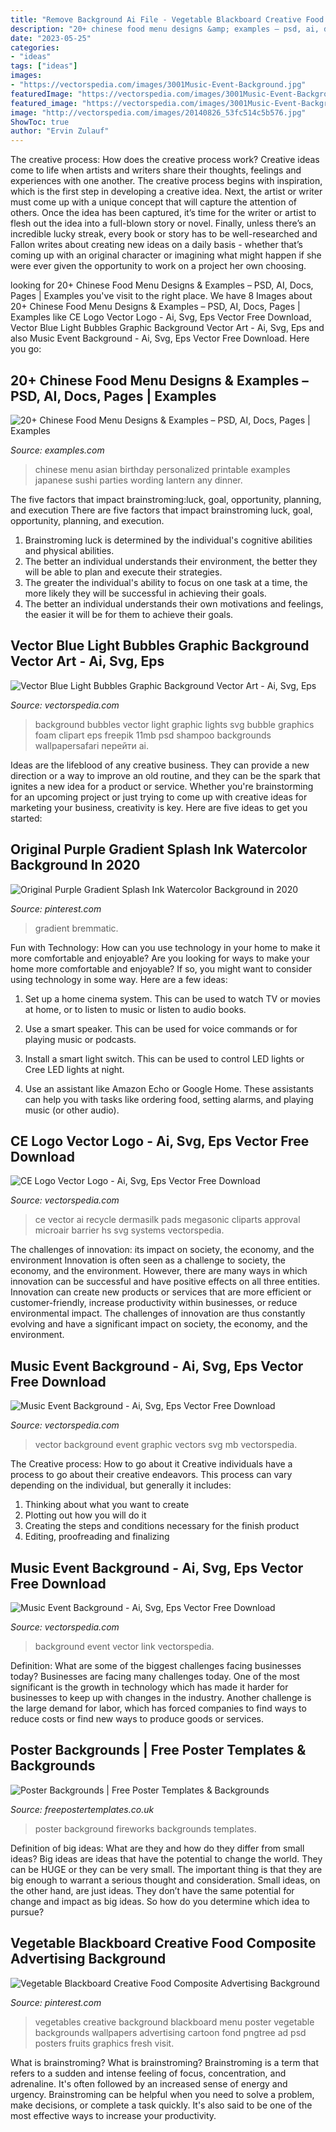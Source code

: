 ```yaml
---
title: "Remove Background Ai File - Vegetable Blackboard Creative Food Composite Advertising Background"
description: "20+ chinese food menu designs &amp; examples – psd, ai, docs, pages"
date: "2023-05-25"
categories:
- "ideas"
tags: ["ideas"]
images:
- "https://vectorspedia.com/images/3001Music-Event-Background.jpg"
featuredImage: "https://vectorspedia.com/images/3001Music-Event-Background.jpg"
featured_image: "https://vectorspedia.com/images/3001Music-Event-Background.jpg"
image: "http://vectorspedia.com/images/20140826_53fc514c5b576.jpg"
ShowToc: true
author: "Ervin Zulauf"
---
```



The creative process: How does the creative process work?
Creative ideas come to life when artists and writers share their thoughts, feelings and experiences with one another. The creative process begins with inspiration, which is the first step in developing a creative idea. Next, the artist or writer must come up with a unique concept that will capture the attention of others. Once the idea has been captured, it’s time for the writer or artist to flesh out the idea into a full-blown story or novel. Finally, unless there’s an incredible lucky streak, every book or story has to be well-researched and Fallon writes about creating new ideas on a daily basis - whether that’s coming up with an original character or imagining what might happen if she were ever given the opportunity to work on a project her own choosing.

	

		
looking for 20+ Chinese Food Menu Designs &amp; Examples – PSD, AI, Docs, Pages | Examples you've visit to the right place. We have 8 Images about 20+ Chinese Food Menu Designs &amp; Examples – PSD, AI, Docs, Pages | Examples like CE Logo Vector Logo - Ai, Svg, Eps Vector Free Download, Vector Blue Light Bubbles Graphic Background Vector Art - Ai, Svg, Eps and also Music Event Background - Ai, Svg, Eps Vector Free Download. Here you go:
		
    
## 20+ Chinese Food Menu Designs &amp; Examples – PSD, AI, Docs, Pages | Examples

<img loading=lazy src="https://images.examples.com/wp-content/uploads/2018/02/Personalized-Chinese-Asian-Menu.jpg" onerror="this.onerror=null;this.src='https://tse1.mm.bing.net/th?id=OIP.onADWCCuSfYHSXYe6EUDggHaLb&amp;pid=15.1';" alt="20+ Chinese Food Menu Designs &amp; Examples – PSD, AI, Docs, Pages | Examples">

_Source: examples.com_

>chinese menu asian birthday personalized printable examples japanese sushi parties wording lantern any dinner. 

	

The five factors that impact brainstroming:luck, goal, opportunity, planning, and execution
There are five factors that impact brainstroming luck, goal, opportunity, planning, and execution. 
1. Brainstroming luck is determined by the individual's cognitive abilities and physical abilities. 
2. The better an individual understands their environment, the better they will be able to plan and execute their strategies. 
3. The greater the individual's ability to focus on one task at a time, the more likely they will be successful in achieving their goals. 
4. The better an individual understands their own motivations and feelings, the easier it will be for them to achieve their goals. 

    
## Vector Blue Light Bubbles Graphic Background Vector Art - Ai, Svg, Eps

<img loading=lazy src="https://vectorspedia.com/images/2014/09/20140927_5426a87fec590.jpg" onerror="this.onerror=null;this.src='https://tse1.mm.bing.net/th?id=OIP.2mh0sODDgOULX1yRlQPV2QAAAA&amp;pid=15.1';" alt="Vector Blue Light Bubbles Graphic Background Vector Art - Ai, Svg, Eps">

_Source: vectorspedia.com_

>background bubbles vector light graphic lights svg bubble graphics foam clipart eps freepik 11mb psd shampoo backgrounds wallpapersafari перейти ai. 

	

Ideas are the lifeblood of any creative business. They can provide a new direction or a way to improve an old routine, and they can be the spark that ignites a new idea for a product or service. Whether you're brainstorming for an upcoming project or just trying to come up with creative ideas for marketing your business, creativity is key. Here are five ideas to get you started: 
    
## Original Purple Gradient Splash Ink Watercolor Background In 2020

<img loading=lazy src="https://i.pinimg.com/736x/96/89/4a/96894a9274c3190b37653f3b9d56d69b.jpg" onerror="this.onerror=null;this.src='https://tse1.mm.bing.net/th?id=OIP.6zZbQxmc50exmgfhFJ5PlwHaJ5&amp;pid=15.1';" alt="Original Purple Gradient Splash Ink Watercolor Background in 2020">

_Source: pinterest.com_

>gradient bremmatic. 

	

Fun with Technology: How can you use technology in your home to make it more comfortable and enjoyable?
Are you looking for ways to make your home more comfortable and enjoyable? If so, you might want to consider using technology in some way. Here are a few ideas:
1. Set up a home cinema system. This can be used to watch TV or movies at home, or to listen to music or listen to audio books.

2. Use a smart speaker. This can be used for voice commands or for playing music or podcasts.

3. Install a smart light switch. This can be used to control LED lights or Cree LED lights at night.

4. Use an assistant like Amazon Echo or Google Home. These assistants can help you with tasks like ordering food, setting alarms, and playing music (or other audio).

    
## CE Logo Vector Logo - Ai, Svg, Eps Vector Free Download

<img loading=lazy src="http://vectorspedia.com/images/20140826_53fc514c5b576.jpg" onerror="this.onerror=null;this.src='https://tse4.mm.bing.net/th?id=OIP.BTlKvixkKzl0A7Vl25-mHgHaFP&amp;pid=15.1';" alt="CE Logo Vector Logo - Ai, Svg, Eps Vector Free Download">

_Source: vectorspedia.com_

>ce vector ai recycle dermasilk pads megasonic cliparts approval microair barrier hs svg systems vectorspedia. 

	

The challenges of innovation: its impact on society, the economy, and the environment
Innovation is often seen as a challenge to society, the economy, and the environment. However, there are many ways in which innovation can be successful and have positive effects on all three entities. Innovation can create new products or services that are more efficient or customer-friendly, increase productivity within businesses, or reduce environmental impact. The challenges of innovation are thus constantly evolving and have a significant impact on society, the economy, and the environment.

    
## Music Event Background - Ai, Svg, Eps Vector Free Download

<img loading=lazy src="https://vectorspedia.com/images/3001Music-Event-Background.jpg" onerror="this.onerror=null;this.src='https://tse3.mm.bing.net/th?id=OIP.eqsAZbDRBgyn81bJMUk5pQHaKf&amp;pid=15.1';" alt="Music Event Background - Ai, Svg, Eps Vector Free Download">

_Source: vectorspedia.com_

>vector background event graphic vectors svg mb vectorspedia. 

	

The Creative process: How to go about it
Creative individuals have a process to go about their creative endeavors. This process can vary depending on the individual, but generally it includes: 
1. Thinking about what you want to create 
2. Plotting out how you will do it 
3. Creating the steps and conditions necessary for the finish product 
4. Editing, proofreading and finalizing 

    
## Music Event Background - Ai, Svg, Eps Vector Free Download

<img loading=lazy src="https://vectorspedia.com/images/3001Music-Event-Background-336x280.jpg" onerror="this.onerror=null;this.src='https://tse1.mm.bing.net/th?id=OIP.ab8xUjVyzCoZaXMWs0HqmQAAAA&amp;pid=15.1';" alt="Music Event Background - Ai, Svg, Eps Vector Free Download">

_Source: vectorspedia.com_

>background event vector link vectorspedia. 

	

Definition: What are some of the biggest challenges facing businesses today?
Businesses are facing many challenges today. One of the most significant is the growth in technology which has made it harder for businesses to keep up with changes in the industry. Another challenge is the large demand for labor, which has forced companies to find ways to reduce costs or find new ways to produce goods or services.

    
## Poster Backgrounds | Free Poster Templates &amp; Backgrounds

<img loading=lazy src="http://www.freepostertemplates.co.uk/wp-content/previews/poster-background-fireworks.jpg" onerror="this.onerror=null;this.src='https://tse4.mm.bing.net/th?id=OIP.THyvBeUldtmaRpEzmrvRgwHaKd&amp;pid=15.1';" alt="Poster Backgrounds | Free Poster Templates &amp; Backgrounds">

_Source: freepostertemplates.co.uk_

>poster background fireworks backgrounds templates. 

	

Definition of big ideas: What are they and how do they differ from small ideas?
Big ideas are ideas that have the potential to change the world. They can be HUGE or they can be very small. The important thing is that they are big enough to warrant a serious thought and consideration. Small ideas, on the other hand, are just ideas. They don’t have the same potential for change and impact as big ideas. So how do you determine which idea to pursue?

    
## Vegetable Blackboard Creative Food Composite Advertising Background

<img loading=lazy src="https://i.pinimg.com/736x/07/f3/e4/07f3e434ed23348431503b61538c4831.jpg" onerror="this.onerror=null;this.src='https://tse1.mm.bing.net/th?id=OIP.-hYx0C2IEGm-wym4fOC7BAHaLG&amp;pid=15.1';" alt="Vegetable Blackboard Creative Food Composite Advertising Background">

_Source: pinterest.com_

>vegetables creative background blackboard menu poster vegetable backgrounds wallpapers advertising cartoon fond pngtree ad psd posters fruits graphics fresh visit. 

	

What is brainstroming?
What is brainstroming? Brainstroming is a term that refers to a sudden and intense feeling of focus, concentration, and adrenaline. It's often followed by an increased sense of energy and urgency. Brainstroming can be helpful when you need to solve a problem, make decisions, or complete a task quickly. It's also said to be one of the most effective ways to increase your productivity.

